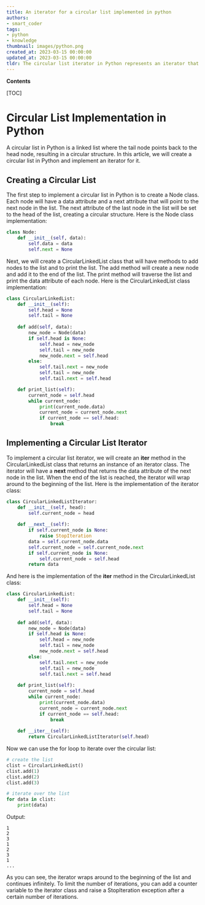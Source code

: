 ```yaml
---
title: An iterator for a circular list implemented in python
authors:
- smart_coder
tags:
- python
- knowledge
thumbnail: images/python.png
created_at: 2023-03-15 00:00:00
updated_at: 2023-03-15 00:00:00
tldr: The circular list iterator in Python represents an iterator that iterates indefinitely over a circular sequence of elements.
---
```


**Contents**

[TOC]

# Circular List Implementation in Python

A circular list in Python is a linked list where the tail node points back to the head node, resulting in a circular structure. In this article, we will create a circular list in Python and implement an iterator for it.

## Creating a Circular List

The first step to implement a circular list in Python is to create a Node class. Each node will have a data attribute and a next attribute that will point to the next node in the list. The next attribute of the last node in the list will be set to the head of the list, creating a circular structure. Here is the Node class implementation:
```python
class Node:
    def __init__(self, data):
        self.data = data
        self.next = None
```
Next, we will create a CircularLinkedList class that will have methods to add nodes to the list and to print the list. The add method will create a new node and add it to the end of the list. The print method will traverse the list and print the data attribute of each node. Here is the CircularLinkedList class implementation:

```python
class CircularLinkedList:
    def __init__(self):
        self.head = None
        self.tail = None
    
    def add(self, data):
        new_node = Node(data)
        if self.head is None:
            self.head = new_node
            self.tail = new_node
            new_node.next = self.head
        else:
            self.tail.next = new_node
            self.tail = new_node
            self.tail.next = self.head

    def print_list(self):
        current_node = self.head
        while current_node:
            print(current_node.data)
            current_node = current_node.next
            if current_node == self.head:
                break
```

## Implementing a Circular List Iterator

To implement a circular list iterator, we will create an __iter__ method in the CircularLinkedList class that returns an instance of an iterator class. The iterator will have a __next__ method that returns the data attribute of the next node in the list. When the end of the list is reached, the iterator will wrap around to the beginning of the list. Here is the implementation of the iterator class:

```python
class CircularLinkedListIterator:
    def __init__(self, head):
        self.current_node = head
    
    def __next__(self):
        if self.current_node is None:
            raise StopIteration
        data = self.current_node.data
        self.current_node = self.current_node.next
        if self.current_node is None:
            self.current_node = self.head
        return data
```

And here is the implementation of the __iter__ method in the CircularLinkedList class:

```python
class CircularLinkedList:
    def __init__(self):
        self.head = None
        self.tail = None
    
    def add(self, data):
        new_node = Node(data)
        if self.head is None:
            self.head = new_node
            self.tail = new_node
            new_node.next = self.head
        else:
            self.tail.next = new_node
            self.tail = new_node
            self.tail.next = self.head
    
    def print_list(self):
        current_node = self.head
        while current_node:
            print(current_node.data)
            current_node = current_node.next
            if current_node == self.head:
                break
    
    def __iter__(self):
        return CircularLinkedListIterator(self.head)
```

Now we can use the for loop to iterate over the circular list:

```python
# create the list
clist = CircularLinkedList()
clist.add(1)
clist.add(2)
clist.add(3)

# iterate over the list
for data in clist:
    print(data)
```

Output:
```
1
2
3
1
2
3
1
...
``` 

As you can see, the iterator wraps around to the beginning of the list and continues infinitely. To limit the number of iterations, you can add a counter variable to the iterator class and raise a StopIteration exception after a certain number of iterations.
